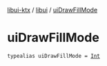 [libui-ktx](../index.md) / [libui](index.md) / [uiDrawFillMode](./ui-draw-fill-mode.md)

# uiDrawFillMode

`typealias uiDrawFillMode = `[`Int`](https://kotlinlang.org/api/latest/jvm/stdlib/kotlin/-int/index.html)